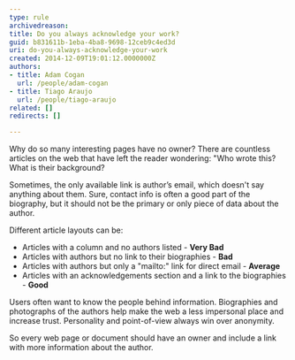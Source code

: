 ```yaml
---
type: rule
archivedreason: 
title: Do you always acknowledge your work?
guid: b831611b-1eba-4ba8-9698-12ceb9c4ed3d
uri: do-you-always-acknowledge-your-work
created: 2014-12-09T19:01:12.0000000Z
authors:
- title: Adam Cogan
  url: /people/adam-cogan
- title: Tiago Araujo
  url: /people/tiago-araujo
related: []
redirects: []

---
```


Why do so many interesting pages have no owner? There are countless articles on the web that have left the reader wondering: "Who wrote this? What is their background?

Sometimes, the only available link is author’s email, which doesn't say anything about them. Sure, contact info is often a good part of the biography, but it should not be the primary or only piece of data about the author.

<!--endintro-->
Different article layouts can be:
* Articles with a column and no authors listed -  **Very Bad**
* Articles with authors but no link to their biographies -  **Bad**
* Articles with authors but only a "mailto:" link for direct email -  **Average**
* Articles with an acknowledgements section and a link to the biographies -  **Good**


Users often want to know the people behind information. Biographies and photographs                     of the authors help make the web a less impersonal place and increase trust. Personality                     and point-of-view always win over anonymity.

So every web page or document should have an owner and include a link with more information about the author.
